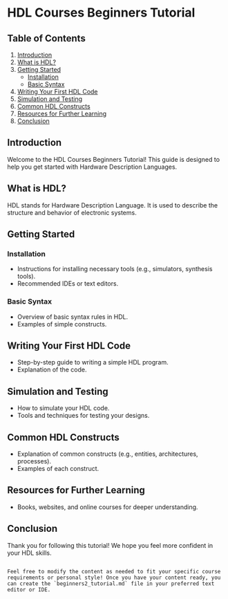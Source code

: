 # HDL Courses Beginners Tutorial

## Table of Contents
1. [Introduction](#introduction)
2. [What is HDL?](#what-is-hdl)
3. [Getting Started](#getting-started)
   - [Installation](#installation)
   - [Basic Syntax](#basic-syntax)
4. [Writing Your First HDL Code](#writing-your-first-hdl-code)
5. [Simulation and Testing](#simulation-and-testing)
6. [Common HDL Constructs](#common-hdl-constructs)
7. [Resources for Further Learning](#resources-for-further-learning)
8. [Conclusion](#conclusion)

## Introduction
Welcome to the HDL Courses Beginners Tutorial! This guide is designed to help you get started with Hardware Description Languages.

## What is HDL?
HDL stands for Hardware Description Language. It is used to describe the structure and behavior of electronic systems.

## Getting Started

### Installation
- Instructions for installing necessary tools (e.g., simulators, synthesis tools).
- Recommended IDEs or text editors.

### Basic Syntax
- Overview of basic syntax rules in HDL.
- Examples of simple constructs.

## Writing Your First HDL Code
- Step-by-step guide to writing a simple HDL program.
- Explanation of the code.

## Simulation and Testing
- How to simulate your HDL code.
- Tools and techniques for testing your designs.

## Common HDL Constructs
- Explanation of common constructs (e.g., entities, architectures, processes).
- Examples of each construct.

## Resources for Further Learning
- Books, websites, and online courses for deeper understanding.

## Conclusion
Thank you for following this tutorial! We hope you feel more confident in your HDL skills.
```

Feel free to modify the content as needed to fit your specific course requirements or personal style! Once you have your content ready, you can create the `beginners2_tutorial.md` file in your preferred text editor or IDE.
